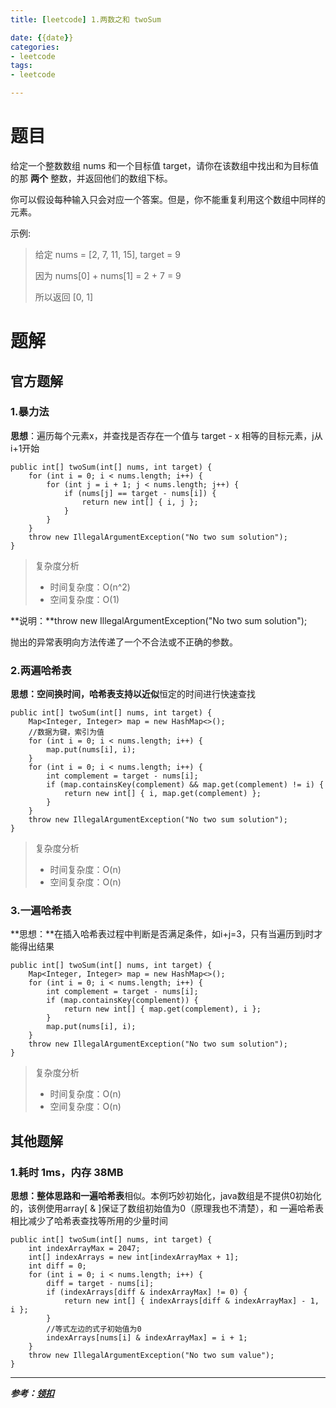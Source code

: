 ```yaml
---
title: [leetcode] 1.两数之和 twoSum

date: {{date}}
categories:
- leetcode
tags:
- leetcode

---
```

# 题目
给定一个整数数组 nums 和一个目标值 target，请你在该数组中找出和为目标值的那 **两个** 整数，并返回他们的数组下标。

你可以假设每种输入只会对应一个答案。但是，你不能重复利用这个数组中同样的元素。

示例:

> 给定 nums = [2, 7, 11, 15], target = 9
> 
> 因为 nums[0] + nums[1] = 2 + 7 = 9
> 
> 所以返回 [0, 1]

# 题解

## 官方题解
### 1.暴力法
**思想**：遍历每个元素x，并查找是否存在一个值与 target - x 相等的目标元素，j从i+1开始

    public int[] twoSum(int[] nums, int target) {
        for (int i = 0; i < nums.length; i++) {
            for (int j = i + 1; j < nums.length; j++) {
                if (nums[j] == target - nums[i]) {
                    return new int[] { i, j };
                }
            }
        }
        throw new IllegalArgumentException("No two sum solution");
    }
	

> 复杂度分析
> 
> - 时间复杂度：O(n^2)
> - 空间复杂度：O(1)

**说明：**throw new IllegalArgumentException("No two sum solution");

抛出的异常表明向方法传递了一个不合法或不正确的参数。

### 2.两遍哈希表
**思想：**空间换时间，哈希表支持以**近似**恒定的时间进行快速查找

    public int[] twoSum(int[] nums, int target) {
        Map<Integer, Integer> map = new HashMap<>();
		//数据为键，索引为值
        for (int i = 0; i < nums.length; i++) {
            map.put(nums[i], i);
        }
        for (int i = 0; i < nums.length; i++) {
            int complement = target - nums[i];
            if (map.containsKey(complement) && map.get(complement) != i) {
                return new int[] { i, map.get(complement) };
            }
        }
        throw new IllegalArgumentException("No two sum solution");
    }

> 复杂度分析
> 
> - 时间复杂度：O(n)
> - 空间复杂度：O(n)

### 3.一遍哈希表
**思想：**在插入哈希表过程中判断是否满足条件，如i+j=3，只有当遍历到j时才能得出结果

    public int[] twoSum(int[] nums, int target) {
        Map<Integer, Integer> map = new HashMap<>();
        for (int i = 0; i < nums.length; i++) {
            int complement = target - nums[i];
            if (map.containsKey(complement)) {
                return new int[] { map.get(complement), i };
            }
            map.put(nums[i], i);
        }
        throw new IllegalArgumentException("No two sum solution");
    }

> 复杂度分析
> 
> - 时间复杂度：O(n)
> - 空间复杂度：O(n)

## 其他题解
### 1.耗时 1ms，内存 38MB
**思想：**整体思路和**一遍哈希表**相似。本例巧妙初始化，java数组是不提供0初始化的，该例使用array[ & ]保证了数组初始值为0（原理我也不清楚），和 一遍哈希表 相比减少了哈希表查找等所用的少量时间

    public int[] twoSum(int[] nums, int target) {
        int indexArrayMax = 2047;
        int[] indexArrays = new int[indexArrayMax + 1];
        int diff = 0;
        for (int i = 0; i < nums.length; i++) {
            diff = target - nums[i];
            if (indexArrays[diff & indexArrayMax] != 0) {
                return new int[] { indexArrays[diff & indexArrayMax] - 1, i };
            }
			//等式左边的式子初始值为0
            indexArrays[nums[i] & indexArrayMax] = i + 1;
        }
        throw new IllegalArgumentException("No two sum value");
    }

---
***参考：[领扣](https://leetcode-cn.com/problems/two-sum/solution/liang-shu-zhi-he-by-leetcode-2/)***